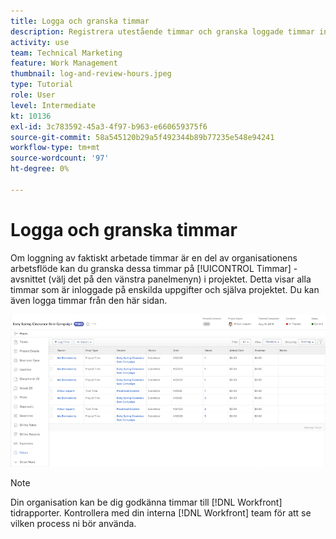 ```yaml
---
title: Logga och granska timmar
description: Registrera utestående timmar och granska loggade timmar innan du stänger ett projekt i [!DNL  Workfront].
activity: use
team: Technical Marketing
feature: Work Management
thumbnail: log-and-review-hours.jpeg
type: Tutorial
role: User
level: Intermediate
kt: 10136
exl-id: 3c783592-45a3-4f97-b963-e660659375f6
source-git-commit: 58a545120b29a5f492344b89b77235e548e94241
workflow-type: tm+mt
source-wordcount: '97'
ht-degree: 0%

---
```


# Logga och granska timmar

Om loggning av faktiskt arbetade timmar är en del av organisationens arbetsflöde kan du granska dessa timmar på [!UICONTROL Timmar] -avsnittet (välj det på den vänstra panelmenyn) i projektet. Detta visar alla timmar som är inloggade på enskilda uppgifter och själva projektet. Du kan även logga timmar från den här sidan.

![Timmar med timposter](assets/planner-fund-log-and-review-hours.png)

>[!NOTE]
>
>Din organisation kan be dig godkänna timmar till [!DNL Workfront] tidrapporter. Kontrollera med din interna [!DNL Workfront] team för att se vilken process ni bör använda.

<!---
learn more url
Log time
--->
